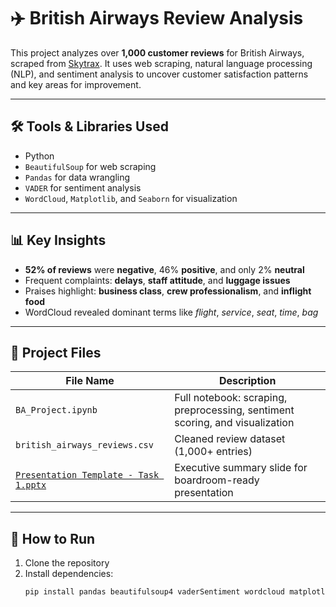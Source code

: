 # ✈️ British Airways Review Analysis

This project analyzes over **1,000 customer reviews** for British Airways, scraped from [Skytrax](https://www.airlinequality.com/). It uses web scraping, natural language processing (NLP), and sentiment analysis to uncover customer satisfaction patterns and key areas for improvement.

---

## 🛠 Tools & Libraries Used

- Python
- `BeautifulSoup` for web scraping
- `Pandas` for data wrangling
- `VADER` for sentiment analysis
- `WordCloud`, `Matplotlib`, and `Seaborn` for visualization

---

## 📊 Key Insights

- **52% of reviews** were **negative**, 46% **positive**, and only 2% **neutral**
- Frequent complaints: **delays**, **staff attitude**, and **luggage issues**
- Praises highlight: **business class**, **crew professionalism**, and **inflight food**
- WordCloud revealed dominant terms like _flight_, _service_, _seat_, _time_, _bag_

---

## 📁 Project Files

| File Name | Description |
|-----------|-------------|
| `BA_Project.ipynb` | Full notebook: scraping, preprocessing, sentiment scoring, and visualization |
| `british_airways_reviews.csv` | Cleaned review dataset (1,000+ entries) |
| [`Presentation Template - Task 1.pptx`](Presentation%20Template%20-%20Task%201.pptx) | Executive summary slide for boardroom-ready presentation |

---

## 🚀 How to Run

1. Clone the repository  
2. Install dependencies:
   ```bash
   pip install pandas beautifulsoup4 vaderSentiment wordcloud matplotlib seaborn
